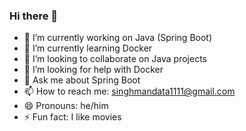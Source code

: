 ### Hi there 👋

- 🔭 I’m currently working on Java (Spring Boot)
- 🌱 I’m currently learning Docker
- 👯 I’m looking to collaborate on Java projects
- 🤔 I’m looking for help with Docker
- 💬 Ask me about Spring Boot
- 📫 How to reach me: singhmandata1111@gmail.com
- 😄 Pronouns: he/him
- ⚡ Fun fact: I like movies
